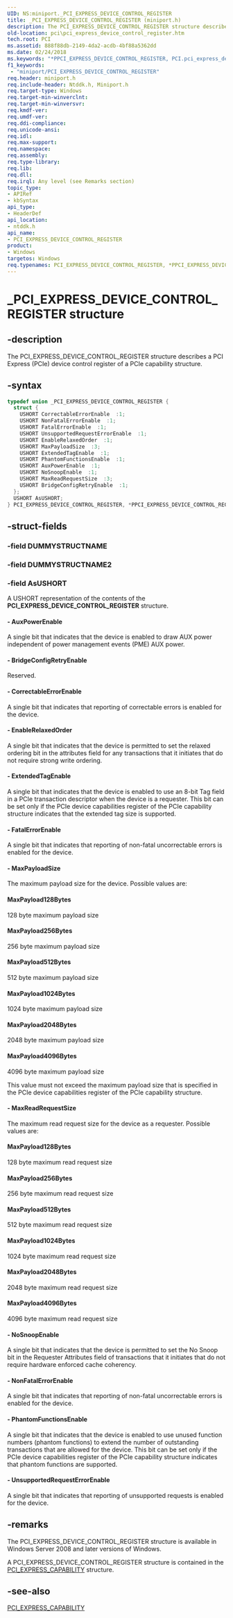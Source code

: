 ```yaml
---
UID: NS:miniport._PCI_EXPRESS_DEVICE_CONTROL_REGISTER
title: _PCI_EXPRESS_DEVICE_CONTROL_REGISTER (miniport.h)
description: The PCI_EXPRESS_DEVICE_CONTROL_REGISTER structure describes a PCI Express (PCIe) device control register of a PCIe capability structure.
old-location: pci\pci_express_device_control_register.htm
tech.root: PCI
ms.assetid: 888f88db-2149-4da2-acdb-4bf88a5362dd
ms.date: 02/24/2018
ms.keywords: "*PPCI_EXPRESS_DEVICE_CONTROL_REGISTER, PCI.pci_express_device_control_register, PCI_EXPRESS_DEVICE_CONTROL_REGISTER, PCI_EXPRESS_DEVICE_CONTROL_REGISTER union [Buses], PPCI_EXPRESS_DEVICE_CONTROL_REGISTER, PPCI_EXPRESS_DEVICE_CONTROL_REGISTER union pointer [Buses], _PCI_EXPRESS_DEVICE_CONTROL_REGISTER, ntddk/PCI_EXPRESS_DEVICE_CONTROL_REGISTER, ntddk/PPCI_EXPRESS_DEVICE_CONTROL_REGISTER, pci_struct_344c5f1d-566f-4755-ba52-57635c4fabfe.xml"
f1_keywords:
 - "miniport/PCI_EXPRESS_DEVICE_CONTROL_REGISTER"
req.header: miniport.h
req.include-header: Ntddk.h, Miniport.h
req.target-type: Windows
req.target-min-winverclnt:
req.target-min-winversvr:
req.kmdf-ver:
req.umdf-ver:
req.ddi-compliance:
req.unicode-ansi:
req.idl:
req.max-support:
req.namespace:
req.assembly:
req.type-library:
req.lib:
req.dll:
req.irql: Any level (see Remarks section)
topic_type:
- APIRef
- kbSyntax
api_type:
- HeaderDef
api_location:
- ntddk.h
api_name:
- PCI_EXPRESS_DEVICE_CONTROL_REGISTER
product:
- Windows
targetos: Windows
req.typenames: PCI_EXPRESS_DEVICE_CONTROL_REGISTER, *PPCI_EXPRESS_DEVICE_CONTROL_REGISTER
---
```


# _PCI_EXPRESS_DEVICE_CONTROL_REGISTER structure


## -description


The PCI_EXPRESS_DEVICE_CONTROL_REGISTER structure describes a PCI Express (PCIe) device control register of a PCIe capability structure.


## -syntax


```cpp
typedef union _PCI_EXPRESS_DEVICE_CONTROL_REGISTER {
  struct {
    USHORT CorrectableErrorEnable  :1;
    USHORT NonFatalErrorEnable  :1;
    USHORT FatalErrorEnable  :1;
    USHORT UnsupportedRequestErrorEnable  :1;
    USHORT EnableRelaxedOrder  :1;
    USHORT MaxPayloadSize  :3;
    USHORT ExtendedTagEnable  :1;
    USHORT PhantomFunctionsEnable  :1;
    USHORT AuxPowerEnable  :1;
    USHORT NoSnoopEnable  :1;
    USHORT MaxReadRequestSize  :3;
    USHORT BridgeConfigRetryEnable  :1;
  };
  USHORT AsUSHORT;
} PCI_EXPRESS_DEVICE_CONTROL_REGISTER, *PPCI_EXPRESS_DEVICE_CONTROL_REGISTER;
```


## -struct-fields




### -field DUMMYSTRUCTNAME




### -field DUMMYSTRUCTNAME2




### -field AsUSHORT

A USHORT representation of the contents of the <b>PCI_EXPRESS_DEVICE_CONTROL_REGISTER</b> structure.


#### - AuxPowerEnable

A single bit that indicates that the device is enabled to draw AUX power independent of power management events (PME) AUX power.


#### - BridgeConfigRetryEnable

Reserved.


#### - CorrectableErrorEnable

A single bit that indicates that reporting of correctable errors is enabled for the device.


#### - EnableRelaxedOrder

A single bit that indicates that the device is permitted to set the relaxed ordering bit in the attributes field for any transactions that it initiates that do not require strong write ordering.


#### - ExtendedTagEnable

A single bit that indicates that the device is enabled to use an 8-bit Tag field in a PCIe transaction descriptor when the device is a requester. This bit can be set only if the PCIe device capabilities register of the PCIe capability structure indicates that the extended tag size is supported.


#### - FatalErrorEnable

A single bit that indicates that reporting of non-fatal uncorrectable errors is enabled for the device.


#### - MaxPayloadSize

The maximum payload size for the device. Possible values are:





#### MaxPayload128Bytes

128 byte maximum payload size



#### MaxPayload256Bytes

256 byte maximum payload size



#### MaxPayload512Bytes

512 byte maximum payload size



#### MaxPayload1024Bytes

1024 byte maximum payload size



#### MaxPayload2048Bytes

2048 byte maximum payload size



#### MaxPayload4096Bytes

4096 byte maximum payload size

This value must not exceed the maximum payload size that is specified in the PCIe device capabilities register of the PCIe capability structure.


#### - MaxReadRequestSize

The maximum read request size for the device as a requester. Possible values are:





#### MaxPayload128Bytes

128 byte maximum read request size



#### MaxPayload256Bytes

256 byte maximum read request size



#### MaxPayload512Bytes

512 byte maximum read request size



#### MaxPayload1024Bytes

1024 byte maximum read request size



#### MaxPayload2048Bytes

2048 byte maximum read request size



#### MaxPayload4096Bytes

4096 byte maximum read request size


#### - NoSnoopEnable

A single bit that indicates that the device is permitted to set the No Snoop bit in the Requester Attributes field of transactions that it initiates that do not require hardware enforced cache coherency.


#### - NonFatalErrorEnable

A single bit that indicates that reporting of non-fatal uncorrectable errors is enabled for the device.


#### - PhantomFunctionsEnable

A single bit that indicates that the device is enabled to use unused function numbers (phantom functions) to extend the number of outstanding transactions that are allowed for the device. This bit can be set only if the PCIe device capabilities register of the PCIe capability structure indicates that phantom functions are supported.


#### - UnsupportedRequestErrorEnable

A single bit that indicates that reporting of unsupported requests is enabled for the device.


## -remarks



The PCI_EXPRESS_DEVICE_CONTROL_REGISTER structure is available in Windows Server 2008 and later versions of Windows.

A PCI_EXPRESS_DEVICE_CONTROL_REGISTER structure is contained in the <a href="https://docs.microsoft.com/windows-hardware/drivers/ddi/ntddk/ns-ntddk-_pci_express_capability">PCI_EXPRESS_CAPABILITY</a> structure.




## -see-also

<a href="https://docs.microsoft.com/windows-hardware/drivers/ddi/ntddk/ns-ntddk-_pci_express_capability">PCI_EXPRESS_CAPABILITY</a>



 

 


